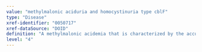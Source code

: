 ```yaml
---
value: "methylmalonic aciduria and homocystinuria type cblF"
type: "Disease"
xref-identifier: "0050717"
xref-dataSource: "DOID"
definition: "A methylmalonic acidemia that is characterized by the accumulation of cobalamin in lysosomes which is then unable to synthesize the cofactors adenosylcobalamin (AdoCbl) and methylcobalamin (MeCbl) and that has_material_basis_in homozygous or compound heterozygous mutation in the LMBRD1 gene on chromosome 6q13."
level: "4"
---
```

